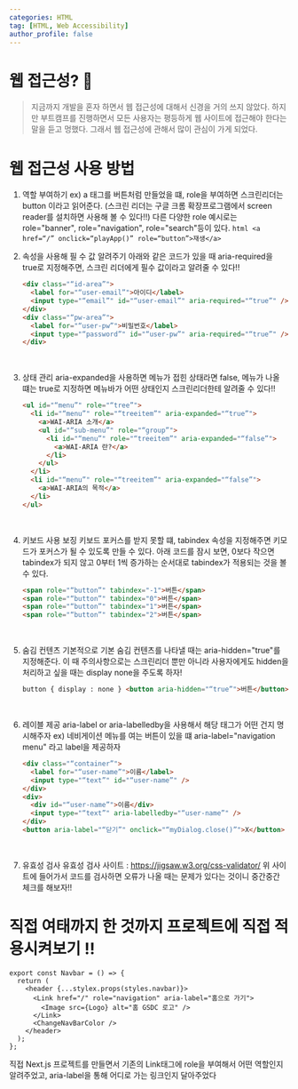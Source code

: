 ```yaml
---
categories: HTML
tag: [HTML, Web Accessibility]
author_profile: false
---
```


# 웹 접근성? 🤔

> 지금까지 개발을 혼자 하면서 웹 접근성에 대해서 신경을 거의 쓰지 않았다. 하지만 부트캠프를 진행하면서 모든 사용자는 평등하게 웹 사이트에 접근해야 한다는 말을 듣고 멍했다. 그래서 웹 접근성에 관해서 많이 관심이 가게 되었다.

# 웹 접근성 사용 방법

1.  역할 부여하기
    ex) a 태그를 버튼처럼 만들었을 떄, role을 부여하면 스크린리더는 button 이라고 읽어준다. (스크린 리더는 구글 크롬 확장프로그램에서 screen reader를 설치하면 사용해 볼 수 있다!!)
    다른 다양한 role 예시로는 role="banner", role="navigation", role="search"등이 있다.
    `html
 <a href=“/” onclick=“playApp()” role=“button”>재생</a>
`
    <br>

2.  속성을 사용해 필 수 값 알려주기
    아래와 같은 코드가 있을 때 aria-required을 true로 지정해주면, 스크린 리더에게 필수 값이라고 알려줄 수 있다!!

    ```html
    <div class="“id-area”">
      <label for="“user-email”">아이디</label>
      <input type="“email”" id="“user-email”" aria-required="“true”" />
    </div>
    <div class="“pw-area”">
      <label for="“user-pw”">비밀번호</label>
      <input type="“password”" id="“user-pw”" aria-required="“true”" />
    </div>
    ```

    <br>

3.  상태 관리
    aria-expanded을 사용하면 메뉴가 접힌 상태라면 false, 메뉴가 나올 떄는 true로 지정하면 메뉴바가 어떤 상태인지 스크린리더한테 알려줄 수 있다!!

    ```html
    <ul id="“menu”" role="“tree”">
      <li id="“menu”" role="“treeitem”" aria-expanded="“true”">
        <a>WAI-ARIA 소개</a>
        <ul id="“sub-menu”" role="“group”">
          <li id="“menu”" role="“treeitem”" aria-expanded="“false”">
            <a>WAI-ARIA 란?</a>
          </li>
        </ul>
      </li>
      <li id="“menu”" role="“treeitem”" aria-expanded="“false”">
        <a>WAI-ARIA의 목적</a>
      </li>
    </ul>
    ```

    <br />

4.  키보드 사용 보징
    키보드 포커스를 받지 못할 떄, tabindex 속성을 지정해주면 키모드가 포커스가 될 수 있도록 만들 수 있다.
    아래 코드를 잠시 보면, 0보다 작으면 tabindex가 되지 않고 0부터 1씩 증가하는 순서대로 tabindex가 적용되는 것을 볼 수 있다.

    ```html
    <span role="“button”" tabindex="-1">버튼</span>
    <span role="“button”" tabindex="0">버튼</span>
    <span role="“button”" tabindex="1">버튼</span>
    <span role="“button”" tabindex="2">버튼</span>
    ```

    <br>

5.  숨김 컨텐츠
    기본적으로 기본 숨김 컨텐츠를 나타낼 때는 aria-hidden="true"를 지정해준다.
    이 때 주의사항으로는 스크린리더 뿐만 아니라 사용자에게도 hidden을 처리하고 싶을 때는 display none을 주도록 하자!

    ```html
    button { display : none } <button aria-hidden="“true”">버튼</button>
    ```

    <br>

6.  레이블 제공
    aria-label or aria-labelledby을 사용해서 해당 태그가 어떤 건지 명시해주자 ex) 네비게이션 메뉴를 여는 버튼이 있을 떄 aria-label="navigation menu" 라고 label을 제공하자

    ```html
    <div class="“container”">
      <label for="“user-name”">이름</label>
      <input type="“text”" id="“user-name”" />
    </div>
    <div>
      <div id="“user-name”">이름</div>
      <input type="“text”" aria-labelledby="“user-name”" />
    </div>
    <button aria-label="“닫기”" onclick="“myDialog.close()”">X</button>
    ```

    <br>

7.  유효성 검사
    유효성 검사 사이트 : <a href="https://jigsaw.w3.org/css-validator/">https://jigsaw.w3.org/css-validator/
    </a>
    위 사이트에 들어가서 코드를 검사하면 오류가 나올 때는 문제가 있다는 것이니 중간중간 체크를 해보자!!

# 직접 여태까지 한 것까지 프로젝트에 직접 적용시켜보기 !!

```react
export const Navbar = () => {
  return (
    <header {...stylex.props(styles.navbar)}>
      <Link href="/" role="navigation" aria-label="홈으로 가기">
        <Image src={Logo} alt="홈 GSDC 로고" />
      </Link>
      <ChangeNavBarColor />
    </header>
  );
};
```

직접 Next.js 프로젝트를 만들면서 기존의 Link태그에 role을 부여해서 어떤 역할인지 알려주었고, aria-label을 통해 어디로 가는 링크인지 달아주었다
